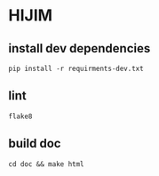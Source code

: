 # HIJIM

## install dev dependencies
```commandline
pip install -r requirments-dev.txt
```

## lint
```commandline
flake8
```

## build doc
```commandline
cd doc && make html
```